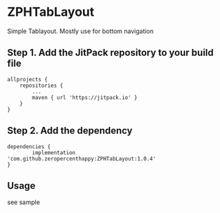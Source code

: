 # ZPHTabLayout

Simple Tablayout. Mostly use for bottom navigation


## Step 1. Add the JitPack repository to your build file

```
allprojects {
	repositories {
		...
		maven { url 'https://jitpack.io' }
	}
}
```

## Step 2. Add the dependency

```
dependencies {
        implementation 'com.github.zeropercenthappy:ZPHTabLayout:1.0.4'
}
```

## Usage

see sample